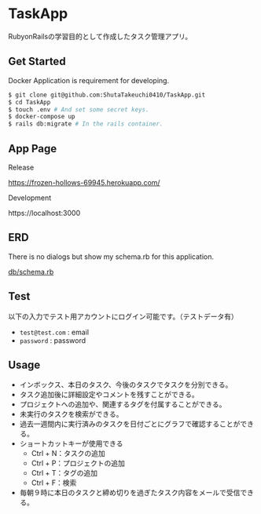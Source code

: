 # TaskApp

RubyonRailsの学習目的として作成したタスク管理アプリ。

## Get Started

Docker Application is requirement for developing.

```bash
$ git clone git@github.com:ShutaTakeuchi0410/TaskApp.git
$ cd TaskApp
$ touch .env # And set some secret keys.
$ docker-compose up
$ rails db:migrate # In the rails container.
```

## App Page
Release

https://frozen-hollows-69945.herokuapp.com/

Development

https://localhost:3000

## ERD

There is no dialogs but show my schema.rb for this application.

[db/schema.rb](https://github.com/ShutaTakeuchi0410/TaskApp/blob/main/db/schema.rb)

## Test
以下の入力でテスト用アカウントにログイン可能です。（テストデータ有）

- `test@test.com` : email
- `password` : password

## Usage
- インボックス、本日のタスク、今後のタスクでタスクを分別できる。
- タスク追加後に詳細設定やコメントを残すことができる。
- プロジェクトへの追加や、関連するタグを付属することができる。
- 未実行のタスクを検索ができる。
- 過去一週間内に実行済みのタスクを日付ごとにグラフで確認することができる。
- ショートカットキーが使用できる
  - Ctrl + N：タスクの追加
  - Ctrl + P：プロジェクトの追加
  - Ctrl + T：タグの追加
  - Ctrl + F：検索
- 毎朝９時に本日のタスクと締め切りを過ぎたタスク内容をメールで受信できる。

